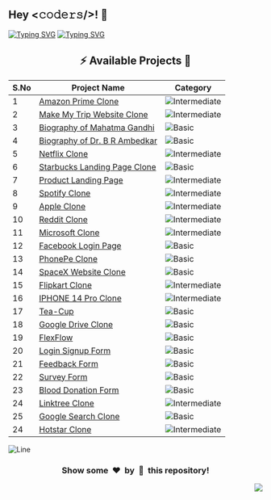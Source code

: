 <h2>Hey <𝚌𝚘𝚍𝚎𝚛𝚜/>! 👋</h2>

[![Typing SVG](https://readme-typing-svg.herokuapp.com?font=Fira+Code&size=60&pause=1000&center=true&vCenter=true&multiline=true&width=1000&height=100&lines=FRONT-END+PROJECTS)](https://git.io/typing-svg)
[![Typing SVG](https://readme-typing-svg.demolab.com?font=Comfortaa&size=65&pause=400&color=18b8d0&center=true&vCenter=true&width=2000&height=200&lines=BASIC+LEVEL+PROJECTS;INTERMEDIATE+LEVEL+PROJECTS;ADVANCED+LEVEL+PROJECTS)](https://git.io/typing-svg)


<div align="center">

## :zap: Available Projects 🎉
<!-- Rules to Add project are as follows:

1. Attach the project name as shown below or you can refer from the README file of Vanilla-JS.
[To Do List](./Basic/To-Do-List)

2. If alignment is distorted, i will manage it. You have just added you project here according to serial number. 

3. Add the category of the project using the provided links below here, according to your project.

![Basic](https://img.shields.io/badge/Basic-00FF00?style=for-the-badge) 
![Intermediate](https://img.shields.io/badge/Intermediate-FFD700?style=for-the-badge) 
![Advanced](https://img.shields.io/badge/Advanced-FF0000?style=for-the-badge) 

-->


| S.No  | Project Name | Category |
|-------|--------------|----------|
|   1   | [Amazon Prime Clone](./Intermediate/Amazon-Prime-Clone) | ![Intermediate](https://img.shields.io/badge/Intermediate-FFD700?style=for-the-badge) |
|   2   | [Make My Trip Website Clone](./Intermediate/MakeMyTrip-website-clone) | ![Intermediate](https://img.shields.io/badge/Intermediate-FFD700?style=for-the-badge) |
|   3   | [Biography of Mahatma Gandhi](./Basic/Biography-Mahatma-Gandhi) | ![Basic](https://img.shields.io/badge/Basic-00FF00?style=for-the-badge) |
|   4   | [Biography of Dr. B R Ambedkar](./Basic/Biography-BR-Ambedkar) | ![Basic](https://img.shields.io/badge/Basic-00FF00?style=for-the-badge) |
|   5   | [Netflix Clone](./Intermediate/Netflix-Clone) | ![Intermediate](https://img.shields.io/badge/Intermediate-FFD700?style=for-the-badge) |
|   6   | [Starbucks Landing Page Clone](./Basic/Starbucks-Landing-page) | ![Basic](https://img.shields.io/badge/Basic-00FF00?style=for-the-badge) |
|   7   | [Product Landing Page](./Intermediate/Product-Landing-Page ) | ![Intermediate](https://img.shields.io/badge/Intermediate-FFD700?style=for-the-badge) |
|   8   | [Spotify Clone](./Intermediate/Spotify-Clone) | ![Intermediate](https://img.shields.io/badge/Intermediate-FFD700?style=for-the-badge) |
|   9   | [Apple Clone](./Intermediate/Apple-Clone ) | ![Intermediate](https://img.shields.io/badge/Intermediate-FFD700?style=for-the-badge) |
|   10  | [Reddit Clone](./Intermediate/Reddit-Clone) | ![Intermediate](https://img.shields.io/badge/Intermediate-FFD700?style=for-the-badge) |
|   11  | [Microsoft Clone](./Intermediate/Microsoft-Clone) | ![Intermediate](https://img.shields.io/badge/Intermediate-FFD700?style=for-the-badge) |
|   12  | [Facebook Login Page](./Basic/Facebook-Login-Page) | ![Basic](https://img.shields.io/badge/Basic-00FF00?style=for-the-badge) |
|   13  | [PhonePe Clone](./Basic/PhonePe/) | ![Basic](https://img.shields.io/badge/Basic-00FF00?style=for-the-badge) |
|   14  | [SpaceX Website Clone](./Basic/SpaceX-Website-Clone/) | ![Basic](https://img.shields.io/badge/Basic-00FF00?style=for-the-badge) |
|   15  | [Flipkart Clone](./Intermediate/Flipkart-Clone) | ![Intermediate](https://img.shields.io/badge/Intermediate-FFD700?style=for-the-badge) |
|   16  | [IPHONE 14 Pro Clone](./Intermediate/IPHONE-14-Pro-Clone)| ![Intermediate](https://img.shields.io/badge/Intermediate-FFD700?style=for-the-badge) |
|   17  | [Tea-Cup](./Basic/Animated-Tea-Cup) | ![Basic](https://img.shields.io/badge/Basic-00FF00?style=for-the-badge) |
|   18  | [Google Drive Clone](./Basic/Google-Drive-Clone/) | ![Basic](https://img.shields.io/badge/Basic-00FF00?style=for-the-badge) |
|   19  | [FlexFlow](./Basic//FlexFlow) | ![Basic](https://img.shields.io/badge/Basic-00FF00?style=for-the-badge) |
|   20  | [Login Signup Form](./Basic//Login-Signup-Form) | ![Basic](https://img.shields.io/badge/Basic-00FF00?style=for-the-badge) |
|   21  | [Feedback Form](./Basic//Feedback-Form) | ![Basic](https://img.shields.io/badge/Basic-00FF00?style=for-the-badge) |
|   22  | [Survey Form](./Basic//Survey-Form) | ![Basic](https://img.shields.io/badge/Basic-00FF00?style=for-the-badge) |
|   23  | [Blood Donation Form](./Basic//Blood-Donation-Form) | ![Basic](https://img.shields.io/badge/Basic-00FF00?style=for-the-badge) |
|   24  | [Linktree Clone](./Intermediate/Linktree-Clone)| ![Intermediate](https://img.shields.io/badge/Intermediate-FFD700?style=for-the-badge) |
|   25  | [Google Search Clone](./Basic/Google-Search-Clone)| ![Basic](https://img.shields.io/badge/Basic-00FF00?style=for-the-badge) |
|   24  | [Hotstar Clone](./Intermediate/Hotstar-Clone)| ![Intermediate](https://img.shields.io/badge/Intermediate-FFD700?style=for-the-badge) |


</div>


![Line](https://github.com/Avdhesh-Varshney/WebMasterLog/assets/114330097/4b78510f-a941-45f8-a9d5-80ed0705e847)

<div align="center">
	<h3>Show some &nbsp;❤️&nbsp; by &nbsp;🌟&nbsp; this repository!</h3>
</div>
<a href="#top"><img src="https://img.shields.io/badge/-Back%20to%20Top-red?style=for-the-badge" align="right"/></a>
